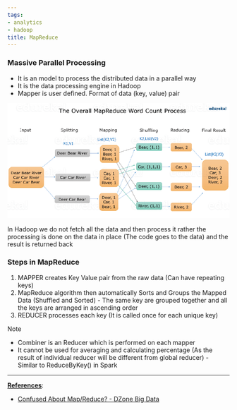```yaml
---
tags:
- analytics
- hadoop
title: MapReduce
---
```


### Massive Parallel Processing

* It is an model to process the distributed data in a parallel way
* It is the data processing engine in Hadoop
* Mapper is user defined. Format of data (key, value) pair

![Map Reduce Example|600](images/map-reduce-example.png)

In Hadoop we do not fetch all the data and then process it rather the processing is done on the data in place (The code goes to the data) and the result is returned back

### Steps in MapReduce

1. MAPPER creates Key Value pair from the raw data (Can have repeating keys)
2. MapReduce algorithm then automatically Sorts and Groups the Mapped Data (Shuffled and Sorted) - The same key are grouped together and all the keys are arranged in ascending order
3. REDUCER processes each key (It is called once for each unique key)

 > [!NOTE]
 > * Combiner is an Reducer which is performed on each mapper
 > * It cannot be used for averaging and calculating percentage (As the result of individual reducer will be different from global reducer) - Similar to ReduceByKey() in Spark

---

**<u>References</u>**:

* [Confused About Map/Reduce? - DZone Big Data](https://dzone.com/articles/confused-about-mapreduce)